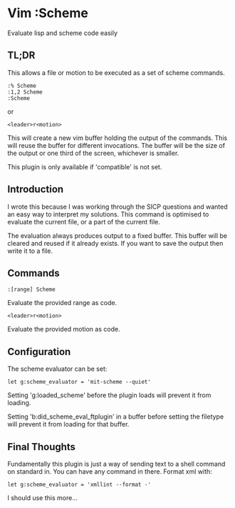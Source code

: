 # Vim :Scheme

Evaluate lisp and scheme code easily

## TL;DR

This allows a file or motion to be executed as a set of scheme commands.

    :% Scheme
    :1,2 Scheme
    :Scheme

or

    <leader>r<motion>

This will create a new vim buffer holding the output of the commands. This will
reuse the buffer for different invocations. The buffer will be the size of the
output or one third of the screen, whichever is smaller.

This plugin is only available if 'compatible' is not set.

## Introduction

I wrote this because I was working through the SICP questions and wanted an
easy way to interpret my solutions. This command is optimised to evaluate the
current file, or a part of the current file.

The evaluation always produces output to a fixed buffer. This buffer will be
cleared and reused if it already exists. If you want to save the output then
write it to a file.

## Commands

    :[range] Scheme
Evaluate the provided range as code.

    <leader>r<motion>
Evaluate the provided motion as code.

## Configuration

The scheme evaluator can be set:

    let g:scheme_evaluator = 'mit-scheme --quiet'

Setting 'g:loaded_scheme' before the plugin loads will prevent it from loading.

Setting 'b:did_scheme_eval_ftplugin' in a buffer before setting the filetype
will prevent it from loading for that buffer.

## Final Thoughts

Fundamentally this plugin is just a way of sending text to a shell command on
standard in. You can have any command in there. Format xml with:

    let g:scheme_evaluator = 'xmllint --format -'

I should use this more...
